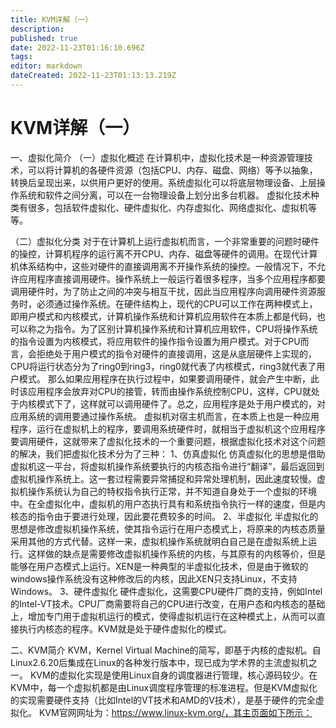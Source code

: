 ```yaml
---
title: KVM详解（一）
description: 
published: true
date: 2022-11-23T01:16:10.696Z
tags: 
editor: markdown
dateCreated: 2022-11-23T01:13:13.219Z
---
```


# KVM详解（一）
一、虚拟化简介
（一）虚拟化概述
在计算机中，虚拟化技术是一种资源管理技术，可以将计算机的各硬件资源（包括CPU、内存、磁盘、网络）等予以抽象，转换后呈现出来，以供用户更好的使用。系统虚拟化可以将底层物理设备、上层操作系统和软件之间分离，可以在一台物理设备上划分出多台机器。
虚拟化技术种类有很多，包括软件虚拟化、硬件虚拟化、内存虚拟化、网络虚拟化、虚拟机等等。

（二）虚拟化分类
对于在计算机上运行虚拟机而言，一个非常重要的问题时硬件的操控，计算机程序的运行离不开CPU、内存、磁盘等硬件的调用。在现代计算机体系结构中，这些对硬件的直接调用离不开操作系统的操控。一般情况下，不允许应用程序直接调用硬件。操作系统上一般运行着很多程序，当多个应用程序都要调用硬件时，为了防止之间的冲突与相互干扰，因此当应用程序向调用硬件资源服务时，必须通过操作系统。在硬件结构上，现代的CPU可以工作在两种模式上，即用户模式和内核模式，计算机操作系统和计算机应用软件在本质上都是代码，也可以称之为指令。为了区别计算机操作系统和计算机应用软件，CPU将操作系统的指令设置为内核模式，将应用软件的操作指令设置为用户模式。对于CPU而言，会拒绝处于用户模式的指令对硬件的直接调用，这是从底层硬件上实现的，CPU将运行状态分为了ring0到ring3，ring0就代表了内核模式，ring3就代表了用户模式。
那么如果应用程序在执行过程中，如果要调用硬件，就会产生中断，此时该应用程序会放弃对CPU的接管，转而由操作系统控制CPU，这样，CPU就处于内核模式下了，这样就可以调用硬件了。总之，应用程序是处于用户模式的，对应用系统的调用要通过操作系统。
虚拟机对宿主机而言，在本质上也是一种应用程序，运行在虚拟机上的程序，要调用系统硬件时，就相当于虚拟机这个应用程序要调用硬件，这就带来了虚拟化技术的一个重要问题，根据虚拟化技术对这个问题的解决，我们把虚拟化技术分为了三种：
1、仿真虚拟化
仿真虚拟化的思想是借助虚拟机这一平台，将虚拟机操作系统要执行的内核态指令进行“翻译”，最后返回到虚拟机操作系统上。这一套过程需要异常捕捉和异常处理机制，因此速度较慢。虚拟机操作系统认为自己的特权指令执行正常，并不知道自身处于一个虚拟的环境中。在全虚拟化中，虚拟机的用户态执行具有和系统指令执行一样的速度，但是内核态的指令由于要进行处理，因此要花费较多的时间。
2、半虚拟化
半虚拟化的思想是修改虚拟机操作系统，使其指令运行在用户态模式上，将原来的内核态质量采用其他的方式代替。这样一来，虚拟机操作系统就明白自己是在虚拟系统上运行。这样做的缺点是需要修改虚拟机操作系统的内核，与其原有的内核等价，但是能够在用户态模式上运行。XEN是一种典型的半虚拟化技术，但是由于微软的windows操作系统没有这种修改后的内核，因此XEN只支持Linux，不支持Windows。
3、硬件虚拟化
硬件虚拟化，这需要CPU硬件厂商的支持，例如Intel的Intel-VT技术。CPU厂商需要将自己的CPU进行改变，在用户态和内核态的基础上，增加专门用于虚拟机运行的模式，使得虚拟机运行在这种模式上，从而可以直接执行内核态的程序。KVM就是处于硬件虚拟化的模式。

二、KVM简介
KVM，Kernel Virtual Machine的简写，即基于内核的虚拟机。自Linux2.6.20后集成在Linux的各种发行版本中，现已成为学术界的主流虚拟机之一。
KVM的虚拟化实现是使用Linux自身的调度器进行管理，核心源码较少。在KVM中，每一个虚拟机都是由Linux调度程序管理的标准进程。但是KVM虚拟化的实现需要硬件支持（比如Intel的VT技术和AMD的V技术），是基于硬件的完全虚拟化。
KVM官网网址为：https://www.linux-kvm.org/，其主页面如下所示：

